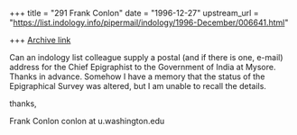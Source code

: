 +++
title = "291 Frank Conlon"
date = "1996-12-27"
upstream_url = "https://list.indology.info/pipermail/indology/1996-December/006641.html"

+++
[Archive link](https://list.indology.info/pipermail/indology/1996-December/006641.html)

Can an indology list colleague supply a postal (and if there is one,
e-mail) address for the Chief Epigraphist to the Government of India
at Mysore. Thanks in advance.  Somehow I have a memory that the status of
the Epigraphical Survey was altered, but I am unable to recall the
details.

thanks,

Frank Conlon
conlon at u.washington.edu








